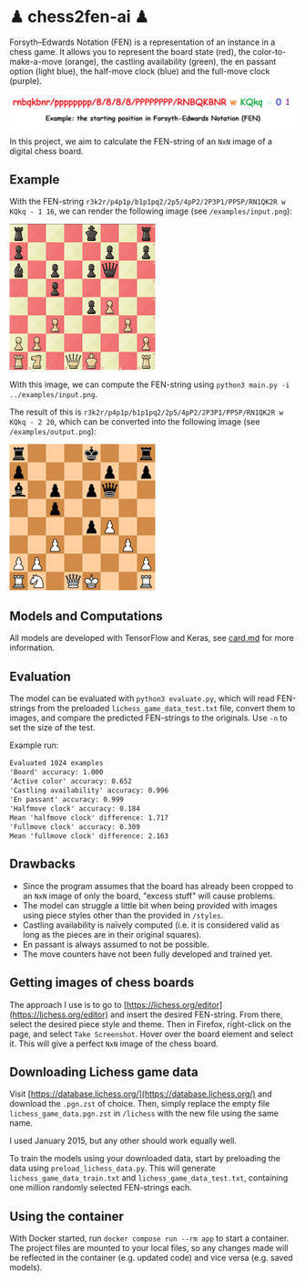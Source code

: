 # ♟ chess2fen-ai ♟

Forsyth–Edwards Notation (FEN) is a representation of an instance in a chess game. It allows you to represent the board state (red), the color-to-make-a-move (orange), the castling availability (green), the en passant option (light blue), the half-move clock (blue) and the full-move clock (purple).

![Starting position in FEN](examples/starting-fen.png "Starting position in FEN")

In this project, we aim to calculate the FEN-string of an `NxN` image of a digital chess board.

## Example

With the FEN-string `r3k2r/p4p1p/b1p1pq2/2p5/4pP2/2P3P1/PP5P/RN1QK2R w KQkq - 1 16`, we can render the following image (see `/examples/input.png`):

![r3k2r/p4p1p/b1p1pq2/2p5/4pP2/2P3P1/PP5P/RN1QK2R](examples/input.png "r3k2r/p4p1p/b1p1pq2/2p5/4pP2/2P3P1/PP5P/RN1QK2R")

With this image, we can compute the FEN-string using `python3 main.py -i ../examples/input.png`.

The result of this is `r3k2r/p4p1p/b1p1pq2/2p5/4pP2/2P3P1/PP5P/RN1QK2R w KQkq - 2 20`, which can be converted into the following image (see `/examples/output.png`):

![Image of predicted board](examples/output.png "Prediction")

## Models and Computations

All models are developed with TensorFlow and Keras, see [card.md](card.md) for more information.

## Evaluation

The model can be evaluated with `python3 evaluate.py`, which will read FEN-strings from the preloaded `lichess_game_data_test.txt` file, convert them to images, and compare the predicted FEN-strings to the originals. Use `-n` to set the size of the test.

Example run:

```
Evaluated 1024 examples
'Board' accuracy: 1.000
'Active color' accuracy: 0.652
'Castling availability' accuracy: 0.996
'En passant' accuracy: 0.999
'Halfmove clock' accuracy: 0.184
Mean 'halfmove clock' difference: 1.717
'Fullmove clock' accuracy: 0.309
Mean 'fullmove clock' difference: 2.163
```

## Drawbacks

  * Since the program assumes that the board has already been cropped to an `NxN` image of only the board, "excess stuff" will cause problems.
  * The model can struggle a little bit when being provided with images using piece styles other than the provided in `/styles`.
  * Castling availability is naïvely computed (i.e. it is considered valid as long as the pieces are in their original squares).
  * En passant is always assumed to not be possible.
  * The move counters have not been fully developed and trained yet.

## Getting images of chess boards

The approach I use is to go to [https://lichess.org/editor](https://lichess.org/editor) and insert the desired FEN-string. From there, select the desired piece style and theme. Then in Firefox, right-click on the page, and select `Take Screenshot`. Hover over the board element and select it. This will give a perfect `NxN` image of the chess board.

## Downloading Lichess game data

Visit [https://database.lichess.org/](https://database.lichess.org/) and download the `.pgn.zst` of choice. Then, simply replace the empty file `lichess_game_data.pgn.zst` in `/lichess` with the new file using the same name.

I used January 2015, but any other should work equally well.

To train the models using your downloaded data, start by preloading the data using `preload_lichess_data.py`. This will generate `lichess_game_data_train.txt` and `lichess_game_data_test.txt`, containing one million randomly selected FEN-strings each.

## Using the container

With Docker started, run `docker compose run --rm app` to start a container. The project files are mounted to your local files, so any changes made will be reflected in the container (e.g. updated code) and vice versa (e.g. saved models).
